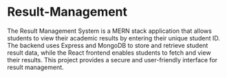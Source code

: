 # Result-Management
The Result Management System is a MERN stack application that allows students to view their academic results by entering their unique student ID. The backend uses Express and MongoDB to store and retrieve student result data, while the React frontend enables students to fetch and view their results. This project provides a secure and user-friendly interface for result management.
